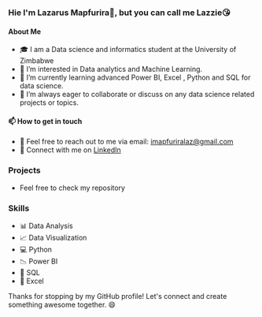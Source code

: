 ### Hie I'm Lazarus Mapfurira👋, but you can call me Lazzie😘
#### About Me
- 🎓 I am a Data science and informatics student at the University of Zimbabwe 
- 👀 I’m interested in Data analytics and Machine Learning.
- 🌱 I’m currently learning advanced Power BI, Excel , Python and SQL for data science.
- 💞️ I’m always eager to collaborate or discuss on any data science related projects or topics.
#### 📫 How to get in touch
- 📧 Feel free to reach out to me via email: [imapfuriralaz@gmail.com ](mailto:mapfuriralaz@gmail.com )
- 💬 Connect with me on [LinkedIn](linkedin.com/in/lazarusmapfurira10)
### Projects
- Feel free to check my repository

### Skills
- 📊 Data Analysis
- 📈 Data Visualization
- 💻 Python
- 📉 Power BI
- 🎨 SQL
- 📑 Excel

Thanks for stopping by my GitHub profile! Let's connect and create something awesome together. 😄

<!---
lazziemapfurira/lazziemapfurira is a ✨ special ✨ repository because its `README.md` (this file) appears on your GitHub profile.
You can click the Preview link to take a look at your changes.
--->
